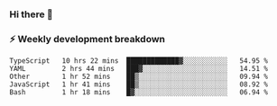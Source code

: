 ### Hi there 👋

### ⚡ Weekly development breakdown
<!--START_SECTION:waka-->
```text
TypeScript   10 hrs 22 mins  █████████████▓░░░░░░░░░░░   54.95 % 
YAML         2 hrs 44 mins   ███▓░░░░░░░░░░░░░░░░░░░░░   14.51 % 
Other        1 hr 52 mins    ██▒░░░░░░░░░░░░░░░░░░░░░░   09.94 % 
JavaScript   1 hr 41 mins    ██▒░░░░░░░░░░░░░░░░░░░░░░   08.92 % 
Bash         1 hr 18 mins    █▓░░░░░░░░░░░░░░░░░░░░░░░   06.94 % 
```
<!--END_SECTION:waka-->
<!--
**MarceloWis/MarceloWis** is a ✨ _special_ ✨ repository because its `README.md` (this file) appears on your GitHub profile.

Here are some ideas to get you started:

- 🔭 I’m currently working on ...
- 🌱 I’m currently learning ...
- 👯 I’m looking to collaborate on ...
- 🤔 I’m looking for help with ...
- 💬 Ask me about ...
- 📫 How to reach me: ...
- 😄 Pronouns: ...
- ⚡ Fun fact: ...
-->
